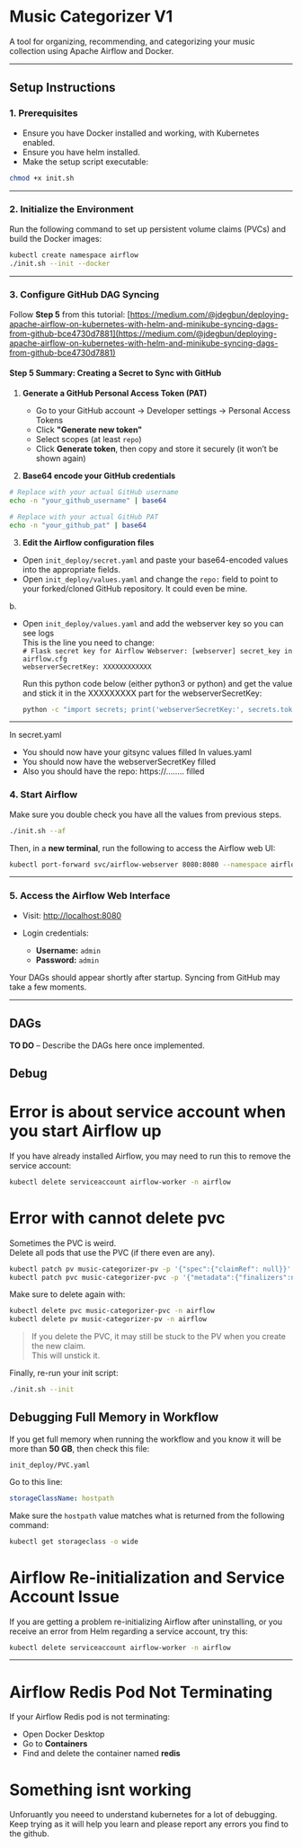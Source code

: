 # Music Categorizer V1

A tool for organizing, recommending, and categorizing your music collection using Apache Airflow and Docker.

---

## Setup Instructions

### 1. Prerequisites

* Ensure you have Docker installed and working, with Kubernetes enabled.
* Ensure you have helm installed.
* Make the setup script executable:

```bash
chmod +x init.sh
```

---

### 2. Initialize the Environment

Run the following command to set up persistent volume claims (PVCs) and build the Docker images:

```bash
kubectl create namespace airflow
./init.sh --init --docker
```

---

### 3. Configure GitHub DAG Syncing

Follow **Step 5** from this tutorial:
[https://medium.com/@jdegbun/deploying-apache-airflow-on-kubernetes-with-helm-and-minikube-syncing-dags-from-github-bce4730d7881](https://medium.com/@jdegbun/deploying-apache-airflow-on-kubernetes-with-helm-and-minikube-syncing-dags-from-github-bce4730d7881)

#### Step 5 Summary: Creating a Secret to Sync with GitHub

1. **Generate a GitHub Personal Access Token (PAT)**

   * Go to your GitHub account → Developer settings → Personal Access Tokens
   * Click **"Generate new token"**
   * Select scopes (at least `repo`)
   * Click **Generate token**, then copy and store it securely (it won’t be shown again)

2. **Base64 encode your GitHub credentials**

```bash
# Replace with your actual GitHub username
echo -n "your_github_username" | base64

# Replace with your actual GitHub PAT
echo -n "your_github_pat" | base64
```

3. **Edit the Airflow configuration files**

* Open `init_deploy/secret.yaml` and paste your base64-encoded values into the appropriate fields.
* Open `init_deploy/values.yaml` and change the `repo:` field to point to your forked/cloned GitHub repository. It could even be mine.

b.  
* Open `init_deploy/values.yaml` and add the webserver key so you can see logs  
  This is the line you need to change:  
  `# Flask secret key for Airflow Webserver: [webserver] secret_key in airflow.cfg`  
  `webserverSecretKey: XXXXXXXXXXXX`  

  Run this python code below (either python3 or python) and get the value and stick it in the XXXXXXXXX part for the webserverSecretKey:
  ```bash
  python -c "import secrets; print('webserverSecretKey:', secrets.token_hex(32))"

---
In secret.yaml
- You should now have your gitsync values filled
In values.yaml
- You should now have the webserverSecretKey filled
- Also you should have the repo: https://........ filled

### 4. Start Airflow
Make sure you double check you have all the values from previous steps. 

```bash
./init.sh --af
```

Then, in a **new terminal**, run the following to access the Airflow web UI:

```bash
kubectl port-forward svc/airflow-webserver 8080:8080 --namespace airflow
```

---

### 5. Access the Airflow Web Interface

* Visit: [http://localhost:8080](http://localhost:8080)
* Login credentials:

  * **Username:** `admin`
  * **Password:** `admin`

Your DAGs should appear shortly after startup. Syncing from GitHub may take a few moments.

---

## DAGs

**TO DO** – Describe the DAGs here once implemented.


## Debug

# Error is about service account when you start Airflow up

If you have already installed Airflow, you may need to run this to remove the service account:

```bash
kubectl delete serviceaccount airflow-worker -n airflow
```

# Error with cannot delete pvc

Sometimes the PVC is weird.  
Delete all pods that use the PVC (if there even are any).

```bash
kubectl patch pv music-categorizer-pv -p '{"spec":{"claimRef": null}}' -n airflow
kubectl patch pvc music-categorizer-pvc -p '{"metadata":{"finalizers":null}}' --type=merge -n airflow
```

Make sure to delete again with:

```bash
kubectl delete pvc music-categorizer-pvc -n airflow
kubectl delete pv music-categorizer-pv -n airflow
```

> If you delete the PVC, it may still be stuck to the PV when you create the new claim.  
> This will unstick it.

Finally, re-run your init script:

```bash
./init.sh --init
```

## Debugging Full Memory in Workflow

If you get full memory when running the workflow and you know it will be more than **50 GB**, then check this file:

```
init_deploy/PVC.yaml
```

Go to this line:

```yaml
storageClassName: hostpath
```

Make sure the `hostpath` value matches what is returned from the following command:

```sh
kubectl get storageclass -o wide
```

# Airflow Re-initialization and Service Account Issue

If you are getting a problem re-initializing Airflow after uninstalling, or you receive an error from Helm regarding a service account, try this:

```bash
kubectl delete serviceaccount airflow-worker -n airflow
```

---

# Airflow Redis Pod Not Terminating

If your Airflow Redis pod is not terminating:

- Open Docker Desktop
- Go to **Containers**
- Find and delete the container named **redis**

# Something isnt working

Unforuantly you neeed to understand kubernetes for a lot of debugging. Keep trying as it will help you learn and please report any errors you find to the github.
